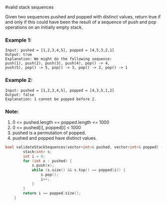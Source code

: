 #valid stack sequences

Given two sequences pushed and popped with distinct values, return true if and only if this could have been the result of a sequence of push and pop operations on an initially empty stack.



### Example 1:
```
Input: pushed = [1,2,3,4,5], popped = [4,5,3,2,1]
Output: true
Explanation: We might do the following sequence:
push(1), push(2), push(3), push(4), pop() -> 4,
push(5), pop() -> 5, pop() -> 3, pop() -> 2, pop() -> 1
```

### Example 2:
```
Input: pushed = [1,2,3,4,5], popped = [4,3,5,1,2]
Output: false
Explanation: 1 cannot be popped before 2.
```

### Note:

1. 0 <= pushed.length == popped.length <= 1000
2. 0 <= pushed[i], popped[i] < 1000
3. pushed is a permutation of popped.
4. pushed and popped have distinct values.


```cpp
bool validateStackSequences(vector<int>& pushed, vector<int>& popped) {
        stack<int> s;
        int i = 0;
        for (int x : pushed) {
            s.push(x);
            while (s.size() && s.top() == popped[i]) {
                s.pop();
                i++;
            }
        }
        return i == popped.size();
    }
```
